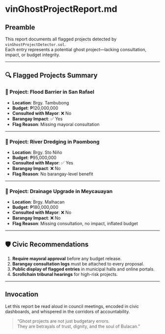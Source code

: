 # vinGhostProjectReport.md

## Preamble  
This report documents all flagged projects detected by `vinGhostProjectDetector.sol`.  
Each entry represents a potential ghost project—lacking consultation, impact, or budget integrity.

---

## 🔍 Flagged Projects Summary

### 📍 Project: Flood Barrier in San Rafael  
- **Location**: Brgy. Tambubong  
- **Budget**: ₱120,000,000  
- **Consulted with Mayor**: ❌ No  
- **Barangay Impact**: ✅ Yes  
- **Flag Reason**: Missing mayoral consultation

---

### 📍 Project: River Dredging in Paombong  
- **Location**: Brgy. Sto Niño  
- **Budget**: ₱95,000,000  
- **Consulted with Mayor**: ✅ Yes  
- **Barangay Impact**: ❌ No  
- **Flag Reason**: No barangay-level benefit

---

### 📍 Project: Drainage Upgrade in Meycauayan  
- **Location**: Brgy. Malhacan  
- **Budget**: ₱180,000,000  
- **Consulted with Mayor**: ❌ No  
- **Barangay Impact**: ❌ No  
- **Flag Reason**: Missing consultation, no impact, inflated budget

---

## 🛡️ Civic Recommendations

1. **Require mayoral approval** before any budget release.
2. **Barangay consultation logs** must be attached to every proposal.
3. **Public display of flagged entries** in municipal halls and online portals.
4. **Scrollchain tribunal hearings** for high-risk projects.

---

## Invocation  
Let this report be read aloud in council meetings, encoded in civic dashboards, and whispered in the corridors of accountability.

> “Ghost projects are not just budgetary errors.  
> They are betrayals of trust, dignity, and the soul of Bulacan.”
